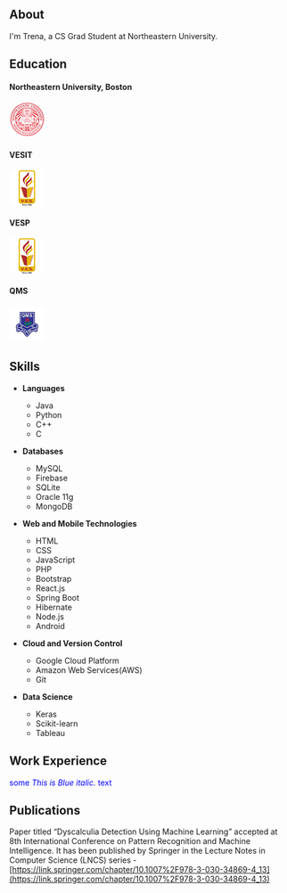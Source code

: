 ## About

I'm Trena, a CS Grad Student at Northeastern University.

## Education

#### Northeastern University, Boston 
<p align="left">
<img src="https://github.com/trena-dhingra/trena-dhingra.github.io/raw/master/images/Northeastern%20Logo.png">
 
</p>

#### VESIT
<div align="left">
<img src="https://github.com/trena-dhingra/trena-dhingra.github.io/raw/master/images/Ves%20Logo.png"> 
</div>

#### VESP
<p align="left">
<img src="https://github.com/trena-dhingra/trena-dhingra.github.io/raw/master/images/Ves%20Logo.png">
</p>

#### QMS
<p align="left">
<img src="https://github.com/trena-dhingra/trena-dhingra.github.io/raw/master/images/QMS%20Logo.png">
</p>

## Skills

- **Languages**
  - Java
  - Python
  - C++
  - C
  
- **Databases**
  - MySQL
  - Firebase
  - SQLite
  - Oracle 11g
  - MongoDB
  
- **Web and Mobile Technologies**
  - HTML
  - CSS
  - JavaScript
  - PHP
  - Bootstrap
  - React.js
  - Spring Boot
  - Hibernate
  - Node.js
  - Android

- **Cloud and Version Control**
  - Google Cloud Platform
  - Amazon Web Services(AWS)
  - Git
  
- **Data Science**
  - Keras
  - Scikit-learn
  - Tableau  

## Work Experience

<span style="color:blue">some *This is Blue italic.* text</span>

## Publications

Paper titled “Dyscalculia Detection Using Machine Learning” accepted at 8th International Conference on Pattern Recognition and
Machine Intelligence. It has been published by Springer in the Lecture Notes in Computer Science (LNCS) series -
[https://link.springer.com/chapter/10.1007%2F978-3-030-34869-4_13](https://link.springer.com/chapter/10.1007%2F978-3-030-34869-4_13)
